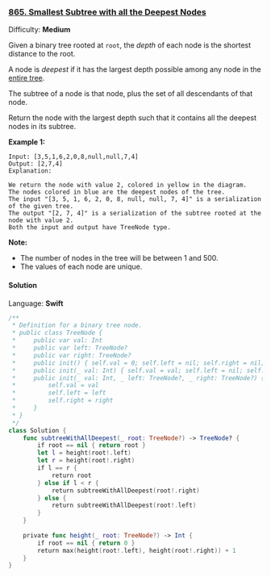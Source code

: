 ### [865\. Smallest Subtree with all the Deepest Nodes](https://leetcode.com/problems/smallest-subtree-with-all-the-deepest-nodes/)

Difficulty: **Medium**


Given a binary tree rooted at `root`, the _depth_ of each node is the shortest distance to the root.

A node is _deepest_ if it has the largest depth possible among any node in the <u style="display: inline;">entire tree</u>.

The subtree of a node is that node, plus the set of all descendants of that node.

Return the node with the largest depth such that it contains all the deepest nodes in its subtree.

**Example 1:**

```
Input: [3,5,1,6,2,0,8,null,null,7,4]
Output: [2,7,4]
Explanation:

We return the node with value 2, colored in yellow in the diagram.
The nodes colored in blue are the deepest nodes of the tree.
The input "[3, 5, 1, 6, 2, 0, 8, null, null, 7, 4]" is a serialization of the given tree.
The output "[2, 7, 4]" is a serialization of the subtree rooted at the node with value 2.
Both the input and output have TreeNode type.
```

**Note:**

*   The number of nodes in the tree will be between 1 and 500.
*   The values of each node are unique.


#### Solution

Language: **Swift**

```swift
/**
 * Definition for a binary tree node.
 * public class TreeNode {
 *     public var val: Int
 *     public var left: TreeNode?
 *     public var right: TreeNode?
 *     public init() { self.val = 0; self.left = nil; self.right = nil; }
 *     public init(_ val: Int) { self.val = val; self.left = nil; self.right = nil; }
 *     public init(_ val: Int, _ left: TreeNode?, _ right: TreeNode?) {
 *         self.val = val
 *         self.left = left
 *         self.right = right
 *     }
 * }
 */
class Solution {
    func subtreeWithAllDeepest(_ root: TreeNode?) -> TreeNode? {
        if root == nil { return root }
        let l = height(root!.left)
        let r = height(root!.right)
        if l == r {
            return root
        } else if l < r {
            return subtreeWithAllDeepest(root!.right)
        } else {
            return subtreeWithAllDeepest(root!.left)
        }
    }
    
    private func height(_ root: TreeNode?) -> Int {
        if root == nil { return 0 }
        return max(height(root!.left), height(root!.right)) + 1
    }
}
```